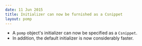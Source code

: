 ```yaml
---
date: 11 Jun 2015
title: Initializer can now be furnished as a Csnippet
layout: pomp
---
```


- A `pomp` object's initializer can now be specified as a `Csnippet`.
- In addition, the default initializer is now considerably faster.

